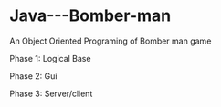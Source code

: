 # Java---Bomber-man

An Object Oriented Programing of Bomber man game

Phase 1: Logical Base

Phase 2: Gui

Phase 3: Server/client

